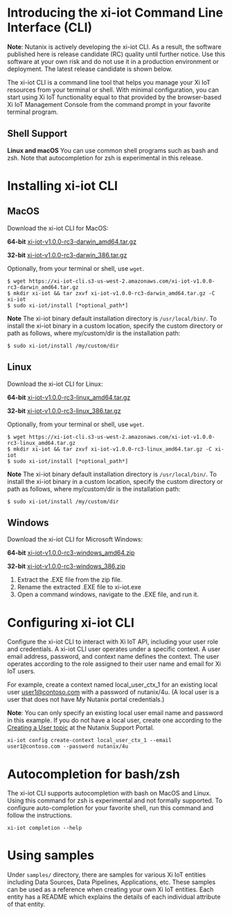# Introducing the xi-iot Command Line Interface (CLI)

**Note**: Nutanix is actively developing the xi-iot CLI. As a result, the software published here is release candidate (RC) quality until further notice. 
Use this software at your own risk and do not use it in a production environment or deployment. The latest release candidate is shown below.

The xi-iot CLI is a command line tool that helps you manage your Xi IoT resources from your terminal or shell. With minimal 
configuration, you can start using Xi IoT functionality equal to that provided by the browser-based Xi IoT Management 
Console from the command prompt in your favorite terminal program.

## Shell Support
**Linux and macOS** You can use common shell programs such as bash and zsh.
Note that autocompletion for zsh is experimental in this release.

# Installing xi-iot CLI
## MacOS
Download the xi-iot CLI for MacOS:

**64-bit**
[xi-iot-v1.0.0-rc3-darwin_amd64.tar.gz](https://xi-iot-cli.s3-us-west-2.amazonaws.com/xi-iot-v1.0.0-rc3-darwin_amd64.tar.gz)

**32-bit**
[xi-iot-v1.0.0-rc3-darwin_386.tar.gz](https://xi-iot-cli.s3-us-west-2.amazonaws.com/xi-iot-v1.0.0-rc3-darwin_386.tar.gz)

Optionally, from your terminal or shell, use `wget`.
```
$ wget https://xi-iot-cli.s3-us-west-2.amazonaws.com/xi-iot-v1.0.0-rc3-darwin_amd64.tar.gz
$ mkdir xi-iot && tar zxvf xi-iot-v1.0.0-rc3-darwin_amd64.tar.gz -C xi-iot
$ sudo xi-iot/install [*optional_path*]
```

**Note** The xi-iot binary default installation directory is `/usr/local/bin/`. 
To install the xi-iot binary in a custom location, specify the custom directory or path as follows, where
my/custom/dir is the installation path:
```
$ sudo xi-iot/install /my/custom/dir
```

## Linux
Download the xi-iot CLI for Linux:

**64-bit**
[xi-iot-v1.0.0-rc3-linux_amd64.tar.gz](https://xi-iot-cli.s3-us-west-2.amazonaws.com/xi-iot-v1.0.0-rc3-linux_amd64.tar.gz)

**32-bit**
[xi-iot-v1.0.0-rc3-linux_386.tar.gz](https://xi-iot-cli.s3-us-west-2.amazonaws.com/xi-iot-v1.0.0-rc3-linux_386.tar.gz)

Optionally, from your terminal or shell, use `wget`.
```
$ wget https://xi-iot-cli.s3-us-west-2.amazonaws.com/xi-iot-v1.0.0-rc3-linux_amd64.tar.gz
$ mkdir xi-iot && tar zxvf xi-iot-v1.0.0-rc3-linux_amd64.tar.gz -C xi-iot
$ sudo xi-iot/install [*optional_path*]
```

**Note** The xi-iot binary default installation directory is `/usr/local/bin/`. 
To install the xi-iot binary in a custom location, specify the custom directory or path as follows, where
my/custom/dir is the installation path:
```
$ sudo xi-iot/install /my/custom/dir
```

## Windows

Download the xi-iot CLI for Microsoft Windows:

**64-bit**
[xi-iot-v1.0.0-rc3-windows_amd64.zip](https://xi-iot-cli.s3-us-west-2.amazonaws.com/xi-iot-v1.0.0-rc3-windows_amd64.zip)

**32-bit**
[xi-iot-v1.0.0-rc3-windows_386.zip](https://xi-iot-cli.s3-us-west-2.amazonaws.com/xi-iot-v1.0.0-rc3-windows_386.zip)

1. Extract the .EXE file from the zip file.
2. Rename the extracted .EXE file to xi-iot.exe
2. Open a command windows, navigate to the .EXE file, and run it.


# Configuring xi-iot CLI
Configure the xi-iot CLI to interact with Xi IoT API, including your user role and credentials.
A xi-iot CLI user operates under a specific context. A user email address, password, and context name defines the context.
The user operates according to the role assigned to their user name and email for Xi IoT users. 

For example, create a context named local_user_ctx_1 for an existing local user user1@contoso.com with a password of nutanix/4u.
(A local user is a user that does not have My Nutanix portal credentials.) 

**Note**: You can only specify an existing local user email name and password in this example. 
If you do not have a local user, create one according to the [Creating a User topic](https://portal.nutanix.com/#/page/docs/details?targetId=Xi-IoT-Infra-Admin-Guide:edg-iot-add-users-t.html) at the Nutanix Support Portal.

```
xi-iot config create-context local_user_ctx_1 --email user1@contoso.com --password nutanix/4u
```


# Autocompletion for bash/zsh
The xi-iot CLI supports autocompletion with bash on MacOS and Linux. Using this command for zsh is experimental and not formally supported.
To configure auto-completion for your favorite shell, run this command and follow the instructions.
```
xi-iot completion --help
```

# Using samples
Under `samples/` directory, there are samples for various Xi IoT entities including Data Sources, Data Pipelines, Applications, etc. These samples can be used as a reference when creating your own Xi IoT entities. Each entity has a README which explains the details of each individual attribute of that entity.
